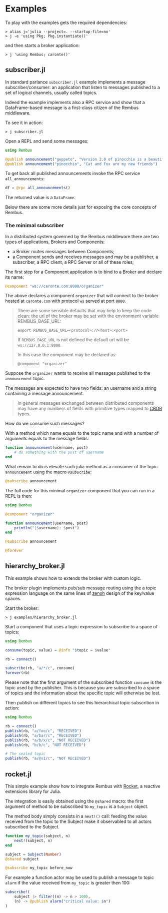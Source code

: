 # Examples

To play with the examples gets the required dependencies:

```shell
> alias j='julia --project=. --startup-file=no'
> j -e 'using Pkg; Pkg.instantiate()'
```

and then starts a broker application:

```shell
> j 'using Rembus; caronte()' 
```

## subscriber.jl

In standard parlance `subscriber.jl` example implements a message subscriber/consumer: an application that listen to messages published to a set of logical channels, usually called topics.

Indeed the example implements also a RPC service and show that a DataFrame-based message is a first-class citizen of the Rembus middleware.

To see it in action:

```shell
> j subscriber.jl
```

Open a REPL and send some messages:

```julia
using Rembus

@publish announcement("geppeto", "Version 2.0 of pinocchio is a beautiful boy")
@publish announcement("pinocchio", "Cat and Fox are my new friends")
```

To get back all published announcements invoke the RPC service `all_announcements`:

```julia
df = @rpc all_announcements()
```

The returned value is a `DataFrame`.

Below there are some more details just for exposing the core concepts of Rembus.

### The minimal subscriber

In a distributed system governed by the Rembus middleware there are two types of applications, Brokers and Components:

- a Broker routes messages between Components;
- a Component sends and receives messages and may be a publisher, a subscriber, a RPC client, a RPC Server
  or all of these roles;

The first step for a Component application is to bind to a Broker and declare its name:

```julia
@component "ws://caronte.com:8000/organizer"
```

The above declares a component `organizer` that will connect to the broker hosted at `caronte.com` with protocol `ws` served at port `8000`.

> There are some sensible defaults that may help to keep the code clean:
> the url of the broker may be set with the environment variable REMBUS_BASE_URL:
>
> `export REMBUS_BASE_URL=<protocol>://<host>:<port>`
>
> If `REMBUS_BASE_URL` is not defined the default url will be `ws://127.0.0.1:8000`.
>
> In this case the component may be declared as:
>
> `@component "organizer"`

Suppose the `organizer` wants to receive all messages published to the `announcement` topic.

The messages are expected to have two fields: an username and a string containing a message announcement.

> In general messages exchanged between distributed components may have any numbers of fields with primitive types mapped to [CBOR](https://www.rfc-editor.org/rfc/rfc8949.html#name-cbor-data-models) types.

How do we consume such messages?

With a method which name equals to the topic name and with a number of arguments equals to the message fields:

```julia
function announcement(username, post)
    # do something with the post of username
end
```

What remain to do is elevate such julia method as a consumer of the topic `announcement`
using the macro `@subscribe`:

```julia
@subscribe announcement
```

The full code for this minimal `organizer` component that you can run in a REPL is then:

```julia
using Rembus

@component "organizer"

function announcement(username, post)
    println("[$username]: $post")
end

@subscribe announcement

@forever

```

## hierarchy_broker.jl

This example shows how to extends the broker with custom logic.

The broker plugin implements pub/sub message routing using the
a topic expression language on the same lines of [zenoh](https://zenoh.io/docs/manual/abstractions/) design of the key/value spaces.

Start the broker:

```shell
> j examples/hierarchy_broker.jl
```

Start a component that uses a topic expression to subscribe to a space of topics:

```julia
using Rembus

consume(topic, value) = @info "$topic = $value"

rb = connect()

subscribe(rb, "a/*/c", consume)
forever(rb)
```

Please note that the first argument of the subscribed function `consume` is
the topic used by the publisher. This is because you are subscribed to a space of topics and the information about the specific topic will otherwise be lost.

Then publish on different topics to see this hierarchical topic subscrition
in action:

```julia
using Rembus

rb = connect()
publish(rb, "a/foo/c", "RECEIVED")
publish(rb, "a/bar/c", "RECEIVED")
publish(rb, "a/b/x/c", "NOT RECEIVED")
publish(rb, "b/b/c", "NOT RECEIVED")

# The sealed topic
publish(rb, "a/@v1/c", "NOT RECEIVED")

```

## rocket.jl

This simple example show how to integrate Rembus with
[Rocket](https://github.com/ReactiveBayes/Rocket.jl), a reactive extensions library for Julia.

The integration is easily obtained using the `@shared` macro: the first argument of method to be
subscribed to `my_topic` is a `Subject` object.

The method body simply consists in a `next!()` call: feeding the value received from the topic
to the Subject make it observabled to all actors subscribed to the Subject.

```julia
function my_topic(subject, n)
    next!(subject, n)
end

subject = Subject(Number)
@shared subject

@subscribe my_topic before_now

```

For example a function actor may be used to publish a message to topic `alarm`
if the value received from `my_topic` is greater then 100:

```julia
subscribe!(
    subject |> filter((n) -> n > 100),
    (n) -> @publish alarm("critical value: $n")
)
```
